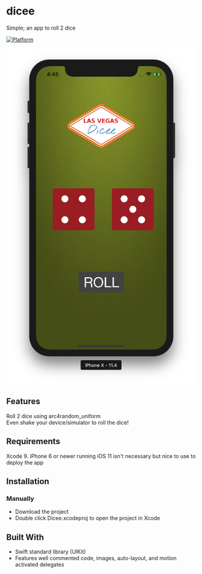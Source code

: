 # dicee

Simple; an app to roll 2 dice

[![Platform](https://img.shields.io/cocoapods/p/LFAlertController.svg?style=flat)](http://cocoapods.org/pods/LFAlertController)

![Alt text](/diceescreenshot.png)

## Features
Roll 2 dice using arc4random_uniform  
Even shake your device/simulator to roll the dice!

## Requirements
Xcode 9. iPhone 6 or newer running iOS 11 isn't necessary but nice to use to deploy the app

## Installation
### Manually
- Download the project
- Double click Dicee.xcodeproj to open the project in Xcode

## Built With
- Swift standard library (UIKit)
- Features well commented code, images, auto-layout, and motion activated delegates
